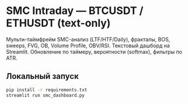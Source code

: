 # SMC Intraday — BTCUSDT / ETHUSDT (text-only)

Мульти-таймфрейм SMC-анализ (LTF/HTF/Daily), фракталы, BOS, sweeps, FVG, OB, Volume Profile, OBV/RSI.
Текстовый дашборд на Streamlit. Обновление по таймеру, вероятности (softmax), фильтры по ATR.

## Локальный запуск
```bash
pip install -r requirements.txt
streamlit run smc_dashboard.py
